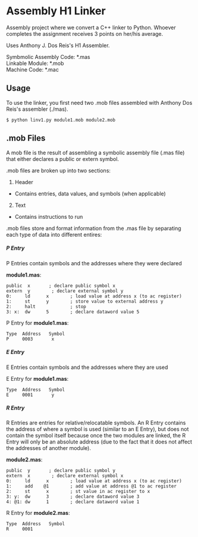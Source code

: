 # Assembly H1 Linker
Assembly project where we convert a C++ linker to Python.  Whoever completes the assignment receives 3 points on her/his average.

Uses Anthony J. Dos Reis's H1 Assembler.

Symbmolic Assembly Code: *.mas <br/>
Linkable Module: *.mob <br />
Machine Code: *.mac <br />

## Usage
To use the linker, you first need two .mob files assembled with Anthony Dos Reis's assembler (./mas).

```
$ python linv1.py module1.mob module2.mob
```

## .mob Files

A mob file is the result of assembling a symbolic assembly file (.mas file) that either declares a public or extern symbol.  

.mob files are broken up into two sections: 

1. Header
- Contains entries, data values, and symbols (when applicable)
2. Text
- Contains instructions to run

.mob files store and format information from the .mas file by separating each type of data into different entires:

##### P Entry
P Entries contain symbols and the addresses where they were declared

**module1.mas**:
```
public  x  	    ; declare public symbol x               
extern  y        ; declare external symbol y             
0:     ld      x        ; load value at address x (to ac register)
1:     st      y        ; store value to external address y 
2:     halt             ; stop
3: x:  dw      5        ; declare dataword value 5
```
P Entry for **module1.mas**:
```
Type  Address   Symbol 
P     0003       x
```

##### E Entry
E Entries contain symbols and the addresses where they are used

E Entry for **module1.mas**:
```
Type  Address   Symbol 
E     0001       y
```

##### R Entry
R Entries are entries for relative/relocatable symbols.  An R Entry contains the address of where a symbol is used (similar to an E Entry), but does not contain the symbol itself because once the two modules are linked, the R Entry will only be an absolute address (due to the fact that it does not affect the addresses of another module).

**module2.mas**:
```
public  y  	    ; declare public symbol y               
extern  x        ; declare external symbol x             
0:     ld      x        ; load value at address x (to ac register)
1:     add    @1        ; add value at address @1 to ac register
2:     st      x        ; st value in ac register to x
3: y:  dw      3        ; declare dataword value 3
4: @1: dw      1        ; declare dataword value 1
```
R Entry for **module2.mas**:
```
Type  Address   Symbol 
R     0001       
```



